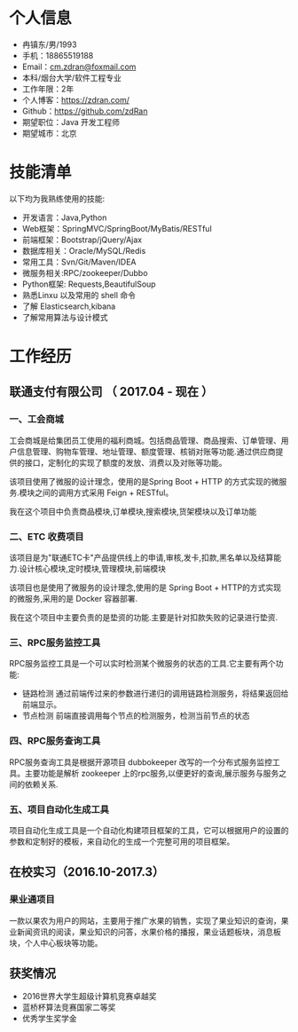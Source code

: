 # 个人信息
 - 冉镇东/男/1993 
 - 手机：18865519188
 - Email：cm.zdran@foxmail.com
 - 本科/烟台大学/软件工程专业 
 - 工作年限：2年
 - 个人博客：https://zdran.com/
 - Github：https://github.com/zdRan
 - 期望职位：Java 开发工程师
 - 期望城市：北京
# 技能清单
以下均为我熟练使用的技能:
- 开发语言：Java,Python
- Web框架：SpringMVC/SpringBoot/MyBatis/RESTful
- 前端框架：Bootstrap/jQuery/Ajax
- 数据库相关：Oracle/MySQL/Redis
- 常用工具：Svn/Git/Maven/IDEA
- 微服务相关:RPC/zookeeper/Dubbo
- Python框架: Requests,BeautifulSoup
- 熟悉Linxu 以及常用的 shell 命令
- 了解 Elasticsearch,kibana
- 了解常用算法与设计模式
# 工作经历

## 联通支付有限公司  （ 2017.04 - 现在 ）

### 一、工会商城
工会商城是给集团员工使用的福利商城。包括商品管理、商品搜索、订单管理、用户信息管理、购物车管理、地址管理、额度管理、核销对账等功能.通过供应商提供的接口，定制化的实现了额度的发放、消费以及对账等功能。

该项目使用了微服的设计理念，使用的是Spring Boot + HTTP 的方式实现的微服务.模块之间的调用方式采用 Feign + RESTful。

我在这个项目中负责商品模块,订单模块,搜索模块,货架模块以及订单功能
### 二、ETC 收费项目
该项目是为"联通ETC卡"产品提供线上的申请,审核,发卡,扣款,黑名单以及结算能力.设计核心模块,定时模块,管理模块,前端模块

该项目也是使用了微服务的设计理念,使用的是 Spring Boot + HTTP的方式实现的微服务,采用的是 Docker 容器部署.

我在这个项目中主要负责的是垫资的功能.主要是针对扣款失败的记录进行垫资.

### 三、RPC服务监控工具
RPC服务监控工具是一个可以实时检测某个微服务的状态的工具.它主要有两个功能:
- 链路检测
通过前端传过来的参数进行递归的调用链路检测服务，将结果返回给前端显示。
- 节点检测
前端直接调用每个节点的检测服务，检测当前节点的状态

### 四、RPC服务查询工具
RPC服务查询工具是根据开源项目 dubbokeeper 改写的一个分布式服务监控工具。主要功能是解析 zookeeper 上的rpc服务,以便更好的查询,展示服务与服务之间的依赖关系.
### 五、项目自动化生成工具
项目自动化生成工具是一个自动化构建项目框架的工具，它可以根据用户的设置的参数和定制好的模板，来自动化的生成一个完整可用的项目框架。
## 在校实习（2016.10-2017.3）

### 果业通项目 
一款以果农为用户的网站，主要用于推广水果的销售，实现了果业知识的查询，果业新闻资讯的阅读，果业知识的问答，水果价格的播报，果业话题板块，消息板块，个人中心板块等功能。

## 获奖情况
- 2016世界大学生超级计算机竞赛卓越奖
- 蓝桥杯算法竞赛国家二等奖
- 优秀学生奖学金